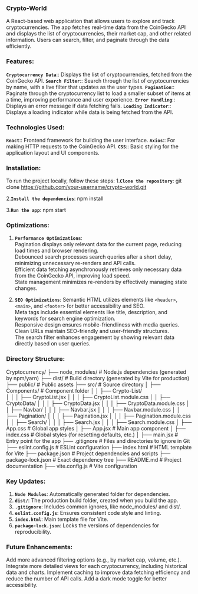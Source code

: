 ### Crypto-World
A React-based web application that allows users to explore and track cryptocurrencies. The app fetches real-time data from the CoinGecko API and displays the list of cryptocurrencies, their market cap, and other related information. Users can search, filter, and paginate through the data efficiently.

### Features:
**`Cryptocurrency Data`**:: Displays the list of cryptocurrencies, fetched from the CoinGecko API.
**`Search Filter`**:: Search through the list of cryptocurrencies by name, with a live filter that updates as the user types.
**`Pagination`**:: Paginate through the cryptocurrency list to load a smaller subset of items at a time, improving performance and user experience.
**`Error Handling`**:: Displays an error message if data fetching fails.
**`Loading Indicator`**:: Displays a loading indicator while data is being fetched from the API.

### Technologies Used:
**`React`**:: Frontend framework for building the user interface.
**`Axios`**:: For making HTTP requests to the CoinGecko API.
**`CSS`**:: Basic styling for the application layout and UI components.

### Installation:
To run the project locally, follow these steps:
1.**`Clone the repository`**:
git clone https://github.com/your-username/crypto-world.git

2.**`Install the dependencies`**:
npm install

3.**`Run the app`**:
npm start

### Optimizations:
1. **`Performance Optimizations`**:  
Pagination displays only relevant data for the current page, reducing load times and browser rendering.  
Debounced search processes search queries after a short delay, minimizing unnecessary re-renders and API calls.  
Efficient data fetching asynchronously retrieves only necessary data from the CoinGecko API, improving load speed.  
State management minimizes re-renders by effectively managing state changes.  

2. **`SEO Optimizations`**: 
Semantic HTML utilizes elements like `<header>`, `<main>`, and `<footer>` for better accessibility and SEO.  
Meta tags include essential elements like title, description, and keywords for search engine optimization.  
Responsive design ensures mobile-friendliness with media queries.  
Clean URLs maintain SEO-friendly and user-friendly structures.  
The search filter enhances engagement by showing relevant data directly based on user queries.


### Directory Structure:
Cryptocurrency/
├── node_modules/            # Node.js dependencies (generated by npm/yarn)
├── dist/                    # Build directory (generated by Vite for production)
├── public/                  # Public assets
├── src/                     # Source directory
│   ├── Components/          # Component folder
│   │   ├── Crypto-List/     
│   │   │   ├── CryptoList.jsx
│   │   │   ├── CryptoList.module.css
│   │   ├── CryptoData/
│   │   │   ├── CryptoData.jsx
│   │   │   ├── CryptoData.module.css
│   │   ├── Navbar/
│   │   │   ├── Navbar.jsx
│   │   │   ├── Navbar.module.css
│   │   ├── Pagination/
│   │   │   ├── Pagination.jsx
│   │   │   ├── Pagination.module.css
│   │   ├── Search/
│   │   │   ├── Search.jsx
│   │   │   ├── Search.module.css
│   ├── App.css              # Global app styles
│   ├── App.jsx              # Main app component
│   ├── index.css            # Global styles (for resetting defaults, etc.)
│   ├── main.jsx             # Entry point for the app
├── .gitignore               # Files and directories to ignore in Git
├── eslint.config.js         # ESLint configuration
├── index.html               # HTML template for Vite
├── package.json             # Project dependencies and scripts
├── package-lock.json        # Exact dependency tree
├── README.md                # Project documentation
├── vite.config.js           # Vite configuration


### Key Updates:
1. **`Node Modules`**: Automatically generated folder for dependencies.
2. **`dist/`**: The production build folder, created when you build the app.
3. **`.gitignore`**: Includes common ignores, like node_modules/ and dist/.
4. **`eslint.config.js`**: Ensures consistent code style and linting.
5. **`index.html`**: Main template file for Vite.
6. **`package-lock.json`**: Locks the versions of dependencies for reproducibility.

### Future Enhancements:
Add more advanced filtering options (e.g., by market cap, volume, etc.).
Integrate more detailed views for each cryptocurrency, including historical data and charts.
Implement caching to improve data fetching efficiency and reduce the number of API calls.
Add a dark mode toggle for better accessibility.


